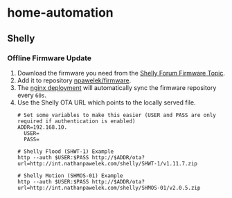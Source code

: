 # home-automation

## Shelly

### Offline Firmware Update

1. Download the firmware you need from the [Shelly Forum Firmware Topic](https://www.shelly-support.eu/index.php?shelly-firmware-archive/).
2. Add it to repository [npawelek/firmware](https://github.com/npawelek/firmware).
3. The [nginx deployment](https://github.com/npawelek/k8s-gitops/tree/master/cluster/apps/nginx) will automatically sync the firmware repository every `60s`.
4. Use the Shelly OTA URL which points to the locally served file.
    ```
    # Set some variables to make this easier (USER and PASS are only required if authentication is enabled)
    ADDR=192.168.10.
      USER=
      PASS=

    # Shelly Flood (SHWT-1) Example
    http --auth $USER:$PASS http://$ADDR/ota?url=http://int.nathanpawelek.com/shelly/SHWT-1/v1.11.7.zip

    # Shelly Motion (SHMOS-01) Example
    http --auth $USER:$PASS http://$ADDR/ota?url=http://int.nathanpawelek.com/shelly/SHMOS-01/v2.0.5.zip
    ```
